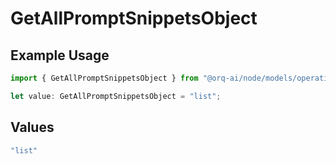 # GetAllPromptSnippetsObject

## Example Usage

```typescript
import { GetAllPromptSnippetsObject } from "@orq-ai/node/models/operations";

let value: GetAllPromptSnippetsObject = "list";
```

## Values

```typescript
"list"
```